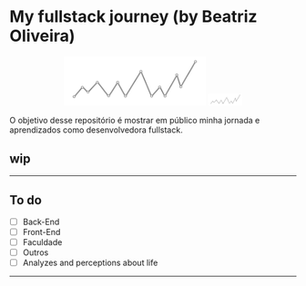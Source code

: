 # My fullstack journey (by Beatriz Oliveira)
<p align="center">
    <img width="250" src="./img/banner.png" />
    <img alt="Logo do projeto" width="60px" src="./img/banner.png" />
  </a>
</p>
O objetivo desse repositório é mostrar em público minha jornada e aprendizados como desenvolvedora fullstack.

## wip

---
## To do
- [ ] Back-End
- [ ] Front-End
- [ ] Faculdade
- [ ] Outros
- [ ] Analyzes and perceptions about life
---
